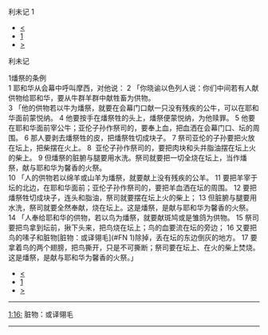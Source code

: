 ﻿





 利未记 1




* [<](bible/EXO40.md)
* [1](bible/LEV.md)
* [>](bible/LEV02.md)



利未记 
 
1燔祭的条例  
1 耶和华从会幕中呼叫摩西，对他说： 
2 「你晓谕以色列人说：你们中间若有人献供物给耶和华，要从牛群羊群中献牲畜为供物。  
3 「他的供物若以牛为燔祭，就要在会幕门口献一只没有残疾的公牛，可以在耶和华面前蒙悦纳。 
4 他要按手在燔祭牲的头上，燔祭便蒙悦纳，为他赎罪。 
5 他要在耶和华面前宰公牛；亚伦子孙作祭司的，要奉上血，把血洒在会幕门口、坛的周围。 
6 那人要剥去燔祭牲的皮，把燔祭牲切成块子。 
7 祭司亚伦的子孙要把火放在坛上，把柴摆在火上。 
8  亚伦子孙作祭司的，要把肉块和头并脂油摆在坛上火的柴上。 
9 但燔祭的脏腑与腿要用水洗。祭司就要把一切全烧在坛上，当作燔祭，献与耶和华为馨香的火祭。  
10 「人的供物若以绵羊或山羊为燔祭，就要献上没有残疾的公羊。 
11 要把羊宰于坛的北边，在耶和华面前；亚伦子孙作祭司的，要把羊血洒在坛的周围。 
12 要把燔祭牲切成块子，连头和脂油，祭司就要摆在坛上火的柴上； 
13 但脏腑与腿要用水洗，祭司就要全然奉献，烧在坛上。这是燔祭，是献与耶和华为馨香的火祭。  
14 「人奉给耶和华的供物，若以鸟为燔祭，就要献斑鸠或是雏鸽为供物。 
15 祭司要把鸟拿到坛前，揪下头来，把鸟烧在坛上；鸟的血要流在坛的旁边； 
16 又要把鸟的嗉子和脏物[脏物：或译翎毛](#FN
1)除掉，丢在坛的东边倒灰的地方。 
17 要拿着鸟的两个翅膀，把鸟撕开，只是不可撕断；祭司要在坛上、在火的柴上焚烧。这是燔祭，是献与耶和华为馨香的火祭。」 
* [<](bible/EXO40.md)
* [1](bible/LEV.md)
* [>](bible/LEV02.md)





---


[1:16:](#V16)
脏物：或译翎毛




---









